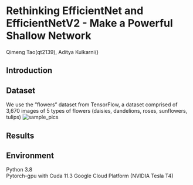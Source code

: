 # Rethinking EfficientNet and EfficientNetV2 - Make a Powerful Shallow Network
Qimeng Tao(qt2139), Aditya Kulkarni()
##  Introduction

##  Dataset
We use the ”flowers” dataset from TensorFlow, a dataset comprised of 3,670 images of 5 types of flowers (daisies, dandelions, roses, sunflowers, tulips)
![sample_pics](https://user-images.githubusercontent.com/90971979/167304558-e1f37b8c-b191-473c-acd3-0835f84df6c0.png)


##  Results

##  Environment
Python 3.8  
Pytorch-gpu with Cuda 11.3
Google Cloud Platform (NVIDIA Tesla T4)
